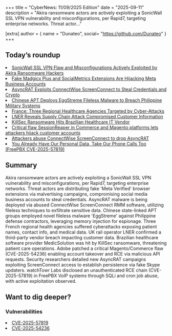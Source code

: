 +++
  title = "CyberNews: 11/09/2025 Edition"
  date = "2025-09-11"
  description = "Akira ransomware actors are actively exploiting a SonicWall SSL VPN vulnerability and misconfigurations, per Rapid7, targeting enterprise networks. Threat actor..."

  [extra]
  author = { name = "Dunateo", social= "https://github.com/Dunateo" }
  +++
<html><body>
<h2>Today’s roundup</h2>
<li><a href='https://thehackernews.com/2025/09/sonicwall-ssl-vpn-flaw-and.html'>SonicWall SSL VPN Flaw and Misconfigurations Actively Exploited by Akira Ransomware Hackers</a></li>
<li><a href='https://thehackernews.com/2025/09/fake-madgicx-plus-and-socialmetrics.html'>Fake Madgicx Plus and SocialMetrics Extensions Are Hijacking Meta Business Accounts</a></li>
<li><a href='https://thehackernews.com/2025/09/asyncrat-exploits-connectwise.html'>AsyncRAT Exploits ConnectWise ScreenConnect to Steal Credentials and Crypto</a></li>
<li><a href='https://thehackernews.com/2025/09/chinese-apt-deploys-eggstreme-fileless.html'>Chinese APT Deploys EggStreme Fileless Malware to Breach Philippine Military Systems</a></li>
<li><a href='https://www.infosecurity-magazine.com/news/france-regional-healthcare/'>France: Three Regional Healthcare Agencies Targeted by Cyber-Attacks</a></li>
<li><a href='https://www.infosecurity-magazine.com/news/lner-supply-chain-attack-customer/'>LNER Reveals Supply Chain Attack Compromised Customer Information</a></li>
<li><a href='https://www.infosecurity-magazine.com/news/killsec-ransomware-hits-brazilian/'>KillSec Ransomware Hits Brazilian Healthcare IT Vendor</a></li>
<li><a href='https://securityaffairs.com/182075/security/critical-flaw-sessionreaper-in-commerce-and-magento-platforms-lets-attackers-hijack-customer-accounts.html'>Critical flaw SessionReaper in Commerce and Magento platforms lets attackers hijack customer accounts</a></li>
<li><a href='https://securityaffairs.com/182090/malware/attackers-abuse-connectwise-screenconnect-to-drop-asyncrat.html'>Attackers abuse ConnectWise ScreenConnect to drop AsyncRAT</a></li>
<li><a href='https://labs.watchtowr.com/you-already-have-our-personal-data-take-our-phone-calls-too-freepbx-cve-2025-57819/'>You Already Have Our Personal Data, Take Our Phone Calls Too (FreePBX CVE-2025-57819)</a></li>
<h2>Summary</h2>
<p>Akira ransomware actors are actively exploiting a SonicWall SSL VPN vulnerability and misconfigurations, per Rapid7, targeting enterprise networks. Threat actors are distributing fake 'Meta Verified' browser extensions via malvertising campaigns, compromising social media business accounts to steal credentials. AsyncRAT malware is being deployed via abused ConnectWise ScreenConnect RMM software, utilizing fileless techniques to exfiltrate sensitive data. Chinese state-linked APT groups employed novel fileless malware 'EggStreme' against Philippine defense contractors, leveraging memory injection for espionage. Three French regional health agencies suffered cyberattacks exposing patient names, contact info, and medical data. UK rail operator LNER confirmed a third-party vendor breach impacting customer data. Brazilian healthcare software provider MedicSolution was hit by KillSec ransomware, threatening patient care operations. Adobe patched a critical Magento/Commerce flaw (CVE-2025-54236) enabling account takeover and RCE via malicious API requests. Security researchers detailed new AsyncRAT campaigns exploiting ScreenConnect access to establish persistence via fake Skype updaters. watchTowr Labs disclosed an unauthenticated RCE chain (CVE-2025-57819) in FreePBX VoIP systems through SQLi and cron job abuse, with active exploitation observed.</p>
<h2>Want to dig deeper?</h2>
<h3>Vulnerabilities</h3>
<li><a href='https://vulnerability.circl.lu/vuln/CVE-2025-57819'>CVE-2025-57819</a></li>
<li><a href='https://vulnerability.circl.lu/vuln/CVE-2025-54236'>CVE-2025-54236</a></li>
</body></html>